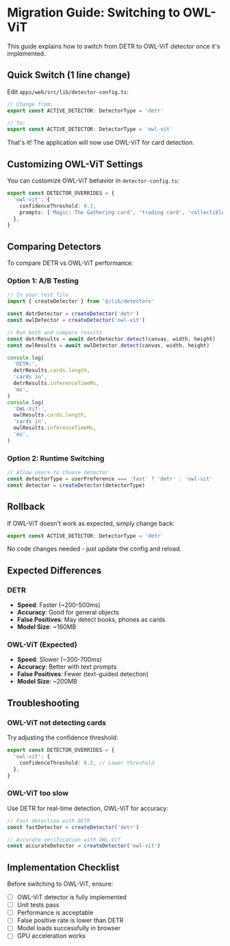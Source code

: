 # Migration Guide: Switching to OWL-ViT

This guide explains how to switch from DETR to OWL-ViT detector once it's implemented.

## Quick Switch (1 line change)

Edit `apps/web/src/lib/detector-config.ts`:

```typescript
// Change from:
export const ACTIVE_DETECTOR: DetectorType = 'detr'

// To:
export const ACTIVE_DETECTOR: DetectorType = 'owl-vit'
```

That's it! The application will now use OWL-ViT for card detection.

## Customizing OWL-ViT Settings

You can customize OWL-ViT behavior in `detector-config.ts`:

```typescript
export const DETECTOR_OVERRIDES = {
  'owl-vit': {
    confidenceThreshold: 0.3,
    prompts: ['Magic: The Gathering card', 'trading card', 'collectible card'],
  },
}
```

## Comparing Detectors

To compare DETR vs OWL-ViT performance:

### Option 1: A/B Testing

```typescript
// In your test file
import { createDetector } from '@/lib/detectors'

const detrDetector = createDetector('detr')
const owlDetector = createDetector('owl-vit')

// Run both and compare results
const detrResults = await detrDetector.detect(canvas, width, height)
const owlResults = await owlDetector.detect(canvas, width, height)

console.log(
  'DETR:',
  detrResults.cards.length,
  'cards in',
  detrResults.inferenceTimeMs,
  'ms',
)
console.log(
  'OWL-ViT:',
  owlResults.cards.length,
  'cards in',
  owlResults.inferenceTimeMs,
  'ms',
)
```

### Option 2: Runtime Switching

```typescript
// Allow users to choose detector
const detectorType = userPreference === 'fast' ? 'detr' : 'owl-vit'
const detector = createDetector(detectorType)
```

## Rollback

If OWL-ViT doesn't work as expected, simply change back:

```typescript
export const ACTIVE_DETECTOR: DetectorType = 'detr'
```

No code changes needed - just update the config and reload.

## Expected Differences

### DETR

- **Speed**: Faster (~200-500ms)
- **Accuracy**: Good for general objects
- **False Positives**: May detect books, phones as cards
- **Model Size**: ~160MB

### OWL-ViT (Expected)

- **Speed**: Slower (~300-700ms)
- **Accuracy**: Better with text prompts
- **False Positives**: Fewer (text-guided detection)
- **Model Size**: ~200MB

## Troubleshooting

### OWL-ViT not detecting cards

Try adjusting the confidence threshold:

```typescript
export const DETECTOR_OVERRIDES = {
  'owl-vit': {
    confidenceThreshold: 0.2, // Lower threshold
  },
}
```

### OWL-ViT too slow

Use DETR for real-time detection, OWL-ViT for accuracy:

```typescript
// Fast detection with DETR
const fastDetector = createDetector('detr')

// Accurate verification with OWL-ViT
const accurateDetector = createDetector('owl-vit')
```

## Implementation Checklist

Before switching to OWL-ViT, ensure:

- [ ] OWL-ViT detector is fully implemented
- [ ] Unit tests pass
- [ ] Performance is acceptable
- [ ] False positive rate is lower than DETR
- [ ] Model loads successfully in browser
- [ ] GPU acceleration works

